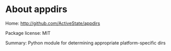About appdirs
=============

Home: http://github.com/ActiveState/appdirs

Package license: MIT

Summary: Python module for determining appropriate platform-specific dirs
